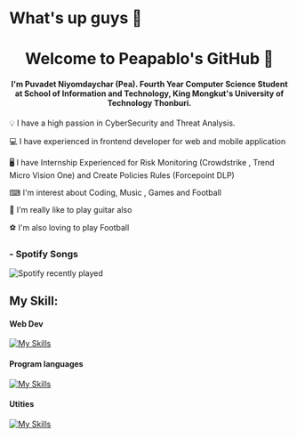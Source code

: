 # What's up guys 👾
<h1 align = "center">Welcome to Peapablo's GitHub 🥜 </h1>

<h4 align = "center"> I'm Puvadet Niyomdaychar (Pea). Fourth Year Computer Science Student at School of Information and Technology, King Mongkut's University of Technology Thonburi.</h4>

💡 I have a high passion in CyberSecurity and Threat Analysis.

💻 I have experienced in frontend developer for web and mobile application

🖥️ I have Internship Experienced for Risk Monitoring (Crowdstrike , Trend Micro Vision One) and Create Policies Rules (Forcepoint DLP) 

⌨ I'm interest about Coding, Music , Games and Football

🎸 I'm really like to play guitar also

⚽️ I'm also loving to play Football

### - Spotify Songs
![Spotify recently played](https://spotify-recently-played-readme.vercel.app/api?user=31zpkvwvhitz6exyisjc2ztxwpam)

<h2>My Skill:</h2>
<h4>Web Dev </h4>

[![My Skills](https://skillicons.dev/icons?i=js,html,css,bootstrap,react,nodejs)](https://skillicons.dev)

<h4>Program languages</h4>

[![My Skills](https://skillicons.dev/icons?i=java,py)](https://skillicons.dev)

<h4>Utities</h4>

[![My Skills](https://skillicons.dev/icons?i=figma,git,github,flutter,vscode,discord)](https://skillicons.dev)







